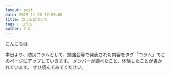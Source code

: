 ```yaml
---
layout: post
date: 2019-11-30 17:00:00
title: コラムについて
tags : コラム
author: Y.U
---
```



こんにちは

本日より、防災コラムとして、勉強会等で発表された内容をタグ「コラム」でこのページにアップしていきます。
メンバーが調べたこと、体験したことが書かれています。
ぜひ読んでみてください。